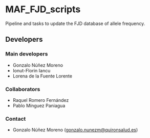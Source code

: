 # MAF_FJD_scripts
Pipeline and tasks to update the FJD database of allele frequency.

## Developers
### Main developers
 - Gonzalo Núñez Moreno
 - Ionut-Florin Iancu
 - Lorena de la Fuente Lorente

### Collaborators
 - Raquel Romero Fernández
 - Pablo Mínguez Paniagua

### Contact
 - Gonzalo Núñez Moreno (gonzalo.nunezm@quironsalud.es)
